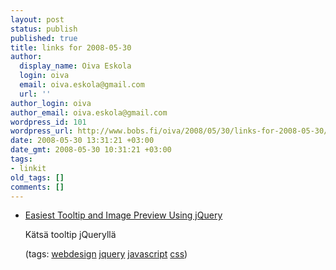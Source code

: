 ```yaml
---
layout: post
status: publish
published: true
title: links for 2008-05-30
author:
  display_name: Oiva Eskola
  login: oiva
  email: oiva.eskola@gmail.com
  url: ''
author_login: oiva
author_email: oiva.eskola@gmail.com
wordpress_id: 101
wordpress_url: http://www.bobs.fi/oiva/2008/05/30/links-for-2008-05-30/
date: 2008-05-30 13:31:21 +03:00
date_gmt: 2008-05-30 10:31:21 +03:00
tags:
- linkit
old_tags: []
comments: []
---
```

<ul class="delicious">
<li>
<div class="delicious-link"><a href="http://cssglobe.com/post/1695/easiest-tooltip-and-image-preview--jquery">Easiest Tooltip and Image Preview Using jQuery</a></div></p>
<div class="delicious-extended">Kätsä tooltip jQueryllä</div></p>
<div class="delicious-tags">(tags: <a href="http://del.icio.us/oiva/webdesign">webdesign</a> <a href="http://del.icio.us/oiva/jquery">jquery</a> <a href="http://del.icio.us/oiva/javascript">javascript</a> <a href="http://del.icio.us/oiva/css">css</a>)</div><br />
	</li>
</ul>
